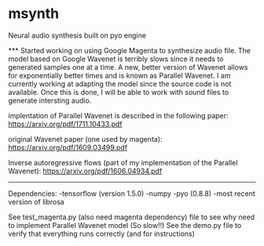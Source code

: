 # msynth
Neural audio synthesis built on pyo engine

*** Started working on using Google Magenta to synthesize audio file. The model based on Google Wavenet is terribly slows
since it needs to generated samples one at a time. A new, better version of Wavenet allows for exponentially better times and is known as Parallel Wavenet. I am currently working at adapting the model since the source code is not available. Once this is done, I will be able to work with sound files to generate intersting audio.

implentation of Parallel Wavenet is described in the following paper:
https://arxiv.org/pdf/1711.10433.pdf

original Wavenet paper (one used by magenta):
https://arxiv.org/pdf/1609.03499.pdf

Inverse autoregressive flows (part of my implementation of the Parallel Wavenet):
https://arxiv.org/pdf/1606.04934.pdf
***

Dependencies:
  -tensorflow (version 1.5.0)
  -numpy
  -pyo (0.8.8)
  -most recent version of librosa


See test_magenta.py (also need magenta dependency) file to see why need to implement Parallel Wavenet model (So slow!!)
See the demo.py file to verify that everything runs correctly (and for instructions)
